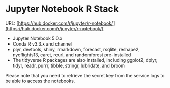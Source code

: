 # Jupyter Notebook R Stack

URL: [https://hub.docker.com/r/jupyter/r-notebook/](https://hub.docker.com/r/jupyter/r-notebook/)

* Jupyter Notebook 5.0.x
* Conda R v3.3.x and channel
* plyr, devtools, shiny, rmarkdown, forecast, rsqlite, reshape2, nycflights13, caret, rcurl, and randomforest pre-installed
* The tidyverse R packages are also installed, including ggplot2, dplyr, tidyr, readr, purrr, tibble, stringr, lubridate, and broom

Please note that you need to retrieve the secret key from the service logs to be able to access the notebooks.

